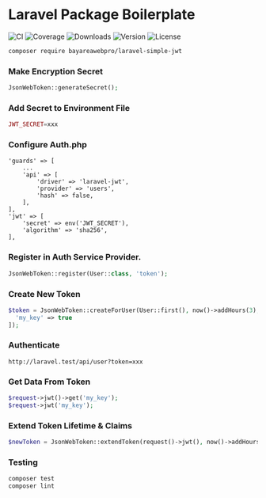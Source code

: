 # Laravel Package Boilerplate

![CI](https://github.com/bayareawebpro/laravel-simple-jwt/workflows/ci/badge.svg)
![Coverage](https://codecov.io/gh/bayareawebpro/laravel-simple-jwt/branch/master/graph/badge.svg)
![Downloads](https://img.shields.io/packagist/dt/bayareawebpro/laravel-simple-jwt.svg)
![Version](https://img.shields.io/github/v/release/bayareawebpro/laravel-simple-jwt.svg)
![License](https://img.shields.io/badge/License-MIT-success.svg)

```bash
composer require bayareawebpro/laravel-simple-jwt
```


### Make Encryption Secret
```php
JsonWebToken::generateSecret();
```

### Add Secret to Environment File
```php
JWT_SECRET=xxx
```

### Configure Auth.php
```
'guards' => [
    ...
    'api' => [
        'driver' => 'laravel-jwt', 
        'provider' => 'users',
        'hash' => false,
    ],
],
'jwt' => [
    'secret' => env('JWT_SECRET'),
    'algorithm' => 'sha256',
],
```

### Register in Auth Service Provider.

```php
JsonWebToken::register(User::class, 'token');
```

### Create New Token
```php
$token = JsonWebToken::createForUser(User::first(), now()->addHours(3), [
  'my_key' => true
]);
```


### Authenticate
```text
http://laravel.test/api/user?token=xxx
```

### Get Data From Token
```php
$request->jwt()->get('my_key');
$request->jwt('my_key');
```

### Extend Token Lifetime & Claims
```php
$newToken = JsonWebToken::extendToken(request()->jwt(), now()->addHours(3), ['key' => true]);
```

### Testing

``` bash
composer test
composer lint
```
